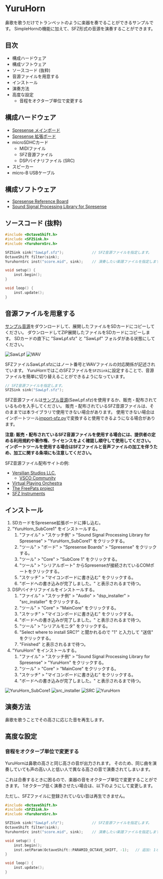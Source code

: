 # YuruHorn

鼻歌を歌うだけでトランペットのように楽器を奏でることができるサンプルです。
SimpleHornの機能に加えて、SFZ形式の音源を演奏することができます。

## 目次

* 構成ハードウェア
* 構成ソフトウェア
* ソースコード (抜粋)
* 音源ファイルを用意する
* インストール
* 演奏方法
* 高度な設定
    * 音程をオクターブ単位で変更する

## 構成ハードウェア

* [Spresense メインボード](https://developer.sony.com/ja/develop/spresense/specifications)
* [Spresense 拡張ボード](https://developer.sony.com/ja/develop/spresense/specifications)
* microSDHCカード
    * MIDIファイル
    * SFZ音源ファイル
    * DSPバイナリファイル (SRC)
* スピーカー
* micro-B USBケーブル

## 構成ソフトウェア

* [Spresense Reference Board](https://developer.sony.com/develop/spresense/docs/arduino_set_up_ja.html)
* [Sound Signal Processing Library for Spresense](https://github.com/SonySemiconductorSolutions/ssih-music/)

## ソースコード (抜粋)

```YuruHorn.ino
#include <OctaveShift.h>
#include <SFZSink.h>
#include <YuruhornSrc.h>

SFZSink sink("SawLpf.sfz");             // SFZ音源ファイルを指定します。
OctaveShift filter(sink);
YuruhornSrc inst("score.mid", sink);    // 演奏したい楽譜ファイルを指定します。

void setup() {
    inst.begin();
}

void loop() {
    inst.update();
}
```

## 音源ファイルを用意する

[サンプル音源](https://github.com/SonySemiconductorSolutions/ssih-music/releases/latest/download/assets.zip)をダウンロードして、展開したファイルをSDカードにコピーしてください。
ダウンロードしてZIP展開したファイルをSDカードにコピーします。
SDカードの直下に "SawLpf.sfz" と "SawLpf" フォルダがある状態にしてください。

![SawLpf](SawLpf.png)
![WAV](WAV.png)

SFZファイルSawLpf.sfzにはノート番号とWAVファイルの対応関係が記述されています。
YuruHornではこのSFZファイルを`SFZSink`に設定することで、音源ファイルを簡単に切り替えることができるようになっています。

```YuruHorn.ino
// SFZ音源ファイルを指定します。
SFZSink sink("SawLpf.sfz");
```

SFZ音源ファイルは[サンプル音源](https://github.com/SonySemiconductorSolutions/ssih-music/releases/latest/download/assets.zip)(SawLpf.sfz)を使用するか、販売・配布されているものを入手してください。
販売・配布されているSFZ音源ファイルは、そのままでは本ライブラリで使用できない場合があります。
使用できない場合はインポートツール[import-sfz.py](../../tools/README.md)で変換すると使用できるようになる場合があります。

**注意: 販売・配布されているSFZ音源ファイルを使用する場合には、提供者の定める利用規約や著作権、ライセンスをよく確認し順守して使用してください。**
**インポートツールを使用する場合はSFZファイルと音声ファイルの加工を伴うため、加工に関する条項にも注意してください。**

SFZ音源ファイル配布サイトの例:
* [Versilian Studios LLC.](https://vis.versilstudios.com/)
    * [VSCO Community](https://vis.versilstudios.com/vsco-community.html)
* [Virtual Playing Orchestra](http://virtualplaying.com/virtual-playing-orchestra/)
* [The FreePats project](https://freepats.zenvoid.org/)
* [SFZ Instruments](https://sfzinstruments.github.io/)

## インストール

1. SDカードをSpresense拡張ボードに挿し込む。
2. "YuruHorn_SubCore1" をインストールする。
    1. "ファイル" > "スケッチ例" > "Sound Signal Processing Library for Spresense" > "YuruHorn_SubCore1" をクリックする。
    2. "ツール" > "ボード" > "Spresense Boards" > "Spresense" をクリックする。
    3. "ツール" > "Core" > "SubCore 1" をクリックする。
    4. "ツール" > "シリアルポート" からSpresenseが接続されているCOMポートをクリックする。
    5. "スケッチ" > "マイコンボードに書き込む" をクリックする。
    6. "ボードへの書き込みが完了しました。" と表示されるまで待つ。
3. DSPバイナリファイルをインストールする。
    1. "ファイル" > "スケッチ例" > "Audio" > "dsp_installer"  > "src_installer" をクリックする。
    2. "ツール" > "Core" > "MainCore" をクリックする。
    3. "スケッチ" > "マイコンボードに書き込む" をクリックする。
    4. "ボードへの書き込みが完了しました。" と表示されるまで待つ。
    5. "ツール" > "シリアルモニタ" をクリックする。
    6. "Select where to install SRC?" と聞かれるので "1" と入力して "送信" をクリックする。
    7. "Finished" と表示されるまで待つ。
4. "YuruHorn" をインストールする。
    1. "ファイル" > "スケッチ例" > "Sound Signal Processing Library for Spresense" > "YuruHorn" をクリックする。
    2. "ツール" > "Core" > "MainCore" をクリックする。
    3. "スケッチ" > "マイコンボードに書き込む" をクリックする。
    4. "ボードへの書き込みが完了しました。" と表示されるまで待つ。

![YuruHorn_SubCore1](YuruHorn_SubCore1.png)
![src_installer](src_installer.png)
![SRC](serialmonitor.png)
![YuruHorn](YuruHorn.png)

## 演奏方法

鼻歌を歌うことでその高さに応じた音を再生します。

## 高度な設定

### 音程をオクターブ単位で変更する

YuruHornは鼻歌の高さと同じ高さの音が出力されます。
そのため、同じ曲を演奏していても声の高い人と低い人で異なる高さの音で演奏されてしまいます。

これは合奏するときに困るので、楽器の音をオクターブ単位で変更することができます。
1オクターブ低く演奏させたい場合は、以下のようにして変更します。

ただし、SFZファイルに登録されていない音は再生できません。

```YuruHorn.ino
#include <OctaveShift.h>
#include <SFZSink.h>
#include <YuruhornSrc.h>

SFZSink sink("SawLpf.sfz");             // SFZ音源ファイルを指定します。
OctaveShift filter(sink);
YuruhornSrc inst("score.mid", sink);    // 演奏したい楽譜ファイルを指定します。

void setup() {
    inst.begin();
    inst.setParam(OctaveShift::PARAMID_OCTAVE_SHIFT, -1);   // 追加: 1オクターブ低く演奏する設定
}

void loop() {
    inst.update();
}
```
